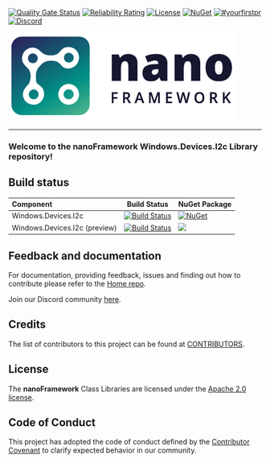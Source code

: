 [![Quality Gate Status](https://sonarcloud.io/api/project_badges/measure?project=nanoframework_lib-Windows.Devices.I2c&metric=alert_status)](https://sonarcloud.io/dashboard?id=nanoframework_lib-Windows.Devices.I2c) [![Reliability Rating](https://sonarcloud.io/api/project_badges/measure?project=nanoframework_lib-Windows.Devices.I2c&metric=reliability_rating)](https://sonarcloud.io/dashboard?id=nanoframework_lib-Windows.Devices.I2c) [![License](https://img.shields.io/badge/License-Apache%202.0-blue.svg)](https://github.com/nanoframework/Home/blob/master/LICENSE) [![NuGet](https://img.shields.io/nuget/dt/nanoFramework.Windows.Devices.I2c.svg?label=NuGet&style=flat&logo=nuget)](https://www.nuget.org/packages/nanoFramework.Windows.Devices.I2c/) [![#yourfirstpr](https://img.shields.io/badge/first--timers--only-friendly-blue.svg)](https://github.com/nanoframework/Home/blob/master/CONTRIBUTING.md) [![Discord](https://img.shields.io/discord/478725473862549535.svg?logo=discord&logoColor=white&label=Discord&color=7289DA)](https://discord.gg/gCyBu8T)

![nanoFramework logo](https://github.com/nanoframework/Home/blob/master/resources/logo/nanoFramework-repo-logo.png)

-----

### Welcome to the **nanoFramework** Windows.Devices.I2c Library repository!

## Build status

| Component | Build Status | NuGet Package |
|:-|---|---|
| Windows.Devices.I2c | [![Build Status](https://dev.azure.com/nanoframework/Windows.Devices.I2c/_apis/build/status/nanoframework.lib-Windows.Devices.I2c?branchName=develop)](https://dev.azure.com/nanoframework/Windows.Devices.I2c/_build/latest?definitionId=28?branchName=master) | [![NuGet](https://img.shields.io/nuget/v/nanoFramework.Windows.Devices.I2c.svg?label=NuGet&style=flat&logo=nuget)](https://www.nuget.org/packages/nanoFramework.Windows.Devices.I2c/) |
| Windows.Devices.I2c (preview) | [![Build Status](https://dev.azure.com/nanoframework/Windows.Devices.I2c/_apis/build/status/nanoframework.lib-Windows.Devices.I2c?branchName=develop)](https://dev.azure.com/nanoframework/Windows.Devices.I2c/_build/latest?definitionId=28?branchName=develop) | [![](https://badgen.net/badge/NuGet/preview/D7B023?icon=https://simpleicons.now.sh/azuredevops/fff)](https://dev.azure.com/nanoframework/feed/_packaging?_a=package&feed=sandbox&package=nanoFramework.Windows.Devices.I2c&protocolType=NuGet&view=overview) |

## Feedback and documentation

For documentation, providing feedback, issues and finding out how to contribute please refer to the [Home repo](https://github.com/nanoframework/Home).

Join our Discord community [here](https://discord.gg/gCyBu8T).

## Credits

The list of contributors to this project can be found at [CONTRIBUTORS](https://github.com/nanoframework/Home/blob/master/CONTRIBUTORS.md).

## License

The **nanoFramework** Class Libraries are licensed under the [Apache 2.0 license](http://www.apache.org/licenses/LICENSE-2.0).

## Code of Conduct

This project has adopted the code of conduct defined by the [Contributor Covenant](http://contributor-covenant.org/)
to clarify expected behavior in our community.
